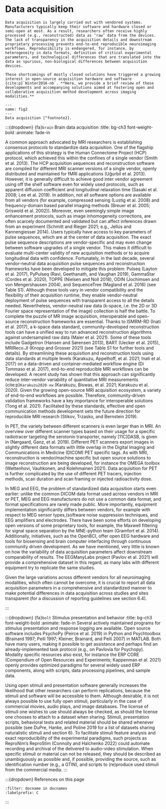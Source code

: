 Data acquisition
=========================================================

```{admonition} Issue
Data acquisition is largely carried out with vendored systems. Manufacturers typically keep their software and hardware closed or semi-open at most. As a result, researchers often receive highly processed (e.g., reconstructed) data as ‘raw’ data from the devices. The lack of transparency in the acquisition details and downstream proprietary processing prevents end-to-end reproducible neuroimaging workflows. Reproducibility is endangered, for instance, by heterogeneity in data formats, definition of critical experimental parameters, and technological differences that are translated into the data as spurious, non-biological differences between acquisition devices.
```

```{admonition} What do we provide
These shortcomings of mostly closed solutions have triggered a growing interest in open-source acquisition hardware and software {cite:p}`Winter2016-nb`. **Here, we provide a brief review of these developments and accompanying solutions aimed at fostering open and collaborative acquisition method development across imaging modalities.** 
```

```{figure} ../figures/fig2.png
---
name: fig2
---
Data acquisition [^footnote2].
```

:::{dropdown} {fa}`brain` Brain data acquisition
:title: bg-ch3 font-weight-bold
:animate: fade-in

A common approach advocated by MRI researchers is establishing consensus protocols to standardize data acquisition. One of the flagship applications of this strategy is the Human Connectome Project (HCP) protocol, which achieved this within the confines of a single vendor (Smith et al. 2013). The HCP acquisition sequences and reconstruction software are compiled for different MRI scanner versions of a single vendor, openly distributed and maintained for fMRI applications (Uğurbil et al. 2013). However, it is generally difficult to achieve good inter vendor agreement using off the shelf software even for widely used protocols, such as apparent diffusion coefficient and longitudinal relaxation time (Sasaki et al. 2008; Lee et al. 2019). In addition, not all software options are available from all vendors (for example, compressed sensing (Lustig et al. 2008) and frequency-domain based parallel imaging methods (Breuer et al. 2005; Griswold et al. 2002)). Moreover, even seemingly simple image enhancement protocols, such as image inhomogeneity corrections, are often scarcely documented and validated but can affect inferences drawn from an experiment (Schmitt and Rieger 2021; e.g., Jellús and Kannengiesser 2014). Users typically have access to key parameters of pulse sequences, which are at the center of data acquisition. The exact pulse sequence descriptions are vendor-specific and may even change between software upgrades of a single vendor. This makes it difficult to evaluate multi-center validity of new acquisition methods or to acquire longitudinal data with confidence.
Fortunately, in the last decade, several vendor-neutral data acquisition pulse sequences and reconstruction frameworks have been developed to mitigate this problem: Pulseq (Layton et al. 2017), PyPulseq (Ravi, Geethanath, and Vaughan 2019), GammaStar (Cordes et al. 2020), TOPPE (Nielsen and Noll 2018), ODIN (Jochimsen and von Mengershausen 2004), and SequenceTree (Magland et al. 2016) (see Table S1). Although these tools vary in vendor compatibility and the flexibility of their acquisition runtime, they enable vendor-neutral deployment of pulse sequences with transparent access to all the details needed. Nevertheless, vendor-neutral raw data (k-space, i.e. the 2D or 3D Fourier space representation of the image) collection is half the battle.
To complete the puzzle of MR image acquisition, interoperable and open-source reconstruction frameworks are essential. Thanks to ISMRM-RD (Inati et al. 2017), a k-space data standard, community-developed reconstruction tools can have a unified way to run advanced reconstruction algorithms against undersampled raw data (Maier et al. 2021). Some of these tools include Gadgetron (Hansen and Sørensen 2013), BART (Uecker et al. 2015), MRIReco.Jl (Knopp and Grosser 2021) (see Table S1 for further tools and details). By streamlining these acquisition and reconstruction tools using data standards at multiple levels (Karakuzu, Appelhoff, et al. 2021; Inati et al. 2017) on a data-driven and container-mediated workflow engine (Di Tommaso et al. 2017), end-to-end reproducible MRI workflows can be developed. A recent study has shown that this approach can significantly reduce inter-vendor variability of quantitative MRI measurements {cite:p}`Karakuzu2020-xw` (Karakuzu, Biswas, et al. 2021; Karakuzu et al. 2020). Given the growing open-source MRI acquisition ecosystem, a variety of end-to-end workflows are possible. Therefore, community-driven validation frameworks have a key importance for interoperable solutions (Tong et al. 2021). Facilitated by these standards, effective and open communication methods development sets the future direction for reproducible MRI research (Stikov, Trzasko, and Bernstein 2019). 
 
In PET, the variety between different scanners is even larger than in MRI. An overview over different scanner types based on their usage for a specific radiotracer targeting the serotonin transporter, namely [11C]DASB, is given in (Nørgaard, Ganz, et al. 2019). Different PET scanners export images in slightly different data formats with little overlap in the Digital Imaging and Communications in Medicine (DICOM) PET specific tags. As with MRI, reconstruction is vendor/machine specific but open source solutions to image reconstruction are being developed, for instance the OMEGA toolbox (Wettenhovi, Vauhkonen, and Kolehmainen 2021). Data acquisition for PET is further complicated by the use of different PET tracers, injection methods, scan duration and scan framing or injected radioactivity dose.
 
In MEG and EEG, the problem of standardized data acquisition starts even earlier: unlike the common DICOM data format used across vendors in MRI or PET, MEG and EEG manufacturers do not use a common data format, and format specifications are rarely made public. More importantly, equipment implementation significantly differs between vendors, for example with respect to MEG sensor types,(software noise suppression techniques, and EEG amplifiers and electrodes. There have been some efforts on developing open versions of some proprietary tools, for example, the Maxwell filtering for signal space separation by the MNE-python team (Gramfort et al. 2014). Additionally, initiatives, such as the OpenBCI, offer open EEG hardware and tools for biosensing and brain computer interfacing through continuous community driven development. As we have mentioned, very little is known on how the variability of data acquisition parameters affect downstream comparability of results. The EEGManyLabs project (Pavlov et al. 2021) will provide a comprehensive dataset in this regard, as many labs with different equipment try to replicate the same studies.
 
Given the large variations across different vendors for all neuroimaging modalities, which often cannot be overcome, it is crucial to report all data acquisition parameters in a comprehensive and standardized manner to make potential differences in data acquisition across studies and sites transparent (for a discussion of reporting guidelines see section 6.4). 

:::


:::{dropdown} {fa}`bolt` Stimulus presentation and behavior
:title: bg-ch3 font-weight-bold
:animate: fade-in
Several actively maintained programs for stimulus presentation and response logging are available. Open source software includes PsychoPy (Peirce et al. 2019) in Python and Psychtoolbox (Brainard 1997; Pelli 1997; Kleiner, Brainard, and Pelli 2007) in MATLAB. Both have many users, making it possible to get assistance and perhaps find an already-implemented task protocol (e.g., on Pavlovia for Psychopy). Modality specific resources also exist, for instance the ERP CORE (Compendium of Open Resources and Experiments; Kappenman et al. 2021) openly provides optimized paradigms for several widely used ERP components, along with scripts, data processing pipelines, and sample data.
 
Using open stimuli and presentation software generally increases the likelihood that other researchers can perform replications, because the stimuli and software will be accessible to them. Although desirable, it is not always possible to use fully open stimuli, particularly in the case of commercial movies, audio plays, and image databases. The license of stimuli one wishes to use should always be checked, as should the license one chooses to attach to a dataset when sharing. Stimuli, presentation scripts, behavioral tests and related material should be shared whenever possible (see DuPre, Hanke, and Poline 2019 for a list of datasets sharing naturalistic stimuli and section 6). To facilitate stimuli feature analysis and exact reproducibility of the experimental paradigms, such projects as ReproNim’s ReproStim (Connolly and Halchenko 2022) could automate recording and archival of the delivered to audio-video stimulation. When specific stimuli or material can not be released, they should be described as unambiguously as possible and, if possible, providing the source, such as identification number (e.g., a GTIN), and scripts to (re)produce used stimuli from the commercial media.
:::


[^footnote2]: Sources: Icons from the Noun Project: Brain by parkjisun; Computer Screen by Icon Solid (adapted with a star); Logos: used with permission by the copyright holders.

:::{dropdown} References on this page
```{bibliography}
:filter: docname in docnames
:labelprefix: C
```
:::